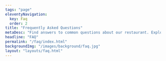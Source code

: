 ```yaml
---
tags: "page"
eleventyNavigation:
  key: Faq
  order: 2
title: "Frequently Asked Questions"
metaDesc: "Find answers to common questions about our restaurant. Explore our FAQ page for insights and enjoy a seamless dining experience at Sopris, where your satisfaction is our top priority."
headline: "FAQ"
permalink: "/faq/index.html"
backgroundImg: "/images/background/faq.jpg"
layout: "layouts/faq.html"
---
```

